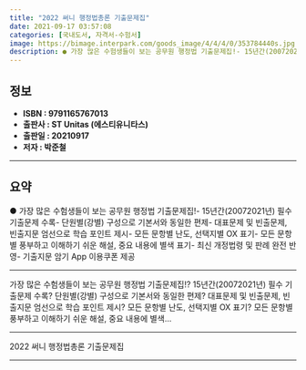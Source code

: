 ```yaml
---
title: "2022 써니 행정법총론 기출문제집"
date: 2021-09-17 03:57:08
categories: [국내도서, 자격서-수험서]
image: https://bimage.interpark.com/goods_image/4/4/4/0/353784440s.jpg
description: ● 가장 많은 수험생들이 보는 공무원 행정법 기출문제집!- 15년간(20072021년) 필수 기출문제 수록- 단원별(강별) 구성으로 기본서와 동일한 편제- 대표문제 및 빈출문제, 빈출지문 엄선으로 학습 포인트 제시- 모든 문항별 난도, 선택지별 OX 표기- 모든 문항별 풍부하
---
```


## **정보**

- **ISBN : 9791165767013**
- **출판사 : ST Unitas (에스티유니타스)**
- **출판일 : 20210917**
- **저자 : 박준철**

------



## **요약**

●  가장 많은 수험생들이 보는 공무원 행정법 기출문제집!-  15년간(20072021년) 필수 기출문제 수록-  단원별(강별) 구성으로 기본서와 동일한 편제-  대표문제 및 빈출문제, 빈출지문 엄선으로 학습 포인트 제시-  모든 문항별 난도, 선택지별 OX 표기-  모든 문항별 풍부하고 이해하기 쉬운 해설, 중요 내용에 별색 표기-  최신 개정법령 및 판례 완전 반영-  기출지문 암기 App 이용쿠폰 제공

------

가장 많은 수험생들이 보는 공무원 행정법 기출문제집!? 15년간(20072021년) 필수 기출문제 수록? 단원별(강별) 구성으로 기본서와 동일한 편제? 대표문제 및 빈출문제, 빈출지문 엄선으로 학습 포인트 제시? 모든 문항별 난도, 선택지별 OX 표기? 모든 문항별 풍부하고 이해하기 쉬운 해설, 중요 내용에 별색... 

------


2022 써니 행정법총론 기출문제집 

------


